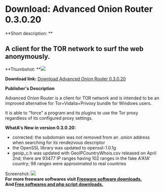 # Download: Advanced Onion Router 0.3.0.20

**Short description: **

## A client for the TOR network to surf the web anonymously.

  
**Thumbshot: **![](http://www.freewarefiles.com/screenshot/advncdor_md.jpg)   
  
**Download link:** [Download Advanced Onion Router 0.3.0.20](http://freesoftwares.boysofts.com/Advanced-TOR_program_59961.html)  
  

**Publisher's Description**  
  

Advanced Onion Router is a client for TOR network and is intended to be an
improved alternative for Tor+Vidalia+Privoxy bundle for Windows users.

It is able to "force" a program and its plugins to use the Tor proxy
regardless of its configured proxy settings.

**WhatA's New in version 0.3.0.20:**

  * corrected: the subdomain was not removed from an .onion address when searching for its rendezvous descriptor 
  * the OpenSSL library was updated to openssl-1.0.1g 
  * geoip_c.h was updated with GeoIPCountryWhois.csv released on April 2nd; there are 93477 IP ranges having 102 ranges in the fake A'A1A' country; 98 ranges were approximated to real countries 

  
  
Screenshot: ![](http://www.freewarefiles.com/screenshot/advncdor.jpg)  
**For more freeware softwares visit [Freeware software downloads.](http://freesoftwares.boysofts.com/)**   
**And [Free softwares and php script downloads.](http://www.boysofts.com/)**


